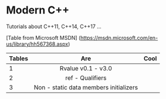 # Modern C++

Tutorials about C++11, C++14, C++17 ...

[Table from Microsoft MSDN] (https://msdn.microsoft.com/en-us/library/hh567368.aspx)


| Tables        | Are           | Cool  |
| ------------- |:-------------:| -----:|
| 1	| Rvalue v0.1 - v3.0 | |
| 2	| ref - Qualifiers | |
| 3	| Non - static data members initializers | |
